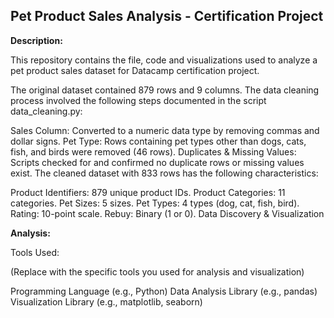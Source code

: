 ## Pet Product Sales Analysis - Certification Project
**Description:**

This repository contains the file, code and visualizations used to analyze a pet product sales dataset for Datacamp certification project.

The original dataset contained 879 rows and 9 columns. The data cleaning process involved the following steps documented in the script data_cleaning.py:

Sales Column: Converted to a numeric data type by removing commas and dollar signs.
Pet Type: Rows containing pet types other than dogs, cats, fish, and birds were removed (46 rows).
Duplicates & Missing Values: Scripts checked for and confirmed no duplicate rows or missing values exist.
The cleaned dataset with 833 rows has the following characteristics:

Product Identifiers: 879 unique product IDs.
Product Categories: 11 categories.
Pet Sizes: 5 sizes.
Pet Types: 4 types (dog, cat, fish, bird).
Rating: 10-point scale.
Rebuy: Binary (1 or 0).
Data Discovery & Visualization

**Analysis:**


Tools Used:

(Replace with the specific tools you used for analysis and visualization)

Programming Language (e.g., Python)
Data Analysis Library (e.g., pandas)
Visualization Library (e.g., matplotlib, seaborn)
